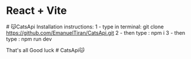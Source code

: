 # React + Vite
#  😽 C a t s A p i 
 Installation instructions:
1 - type in terminal: git clone https://github.com/EmanuelTiran/CatsApi.git
2 - then type : npm i
3 - then type : npm run dev

That's all
Good luck
 #   C a t s A p i 🐱
 
 
